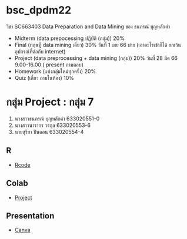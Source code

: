 # bsc_dpdm22
วิชา SC663403 Data Preparation and Data Mining ของ ธนภรณ์ บุญหลักคำ
- Midterm (data prepocessing ปฏิบัติ (กลุ่ม)) 20%
- Final (ทฤษฎี data mining เดี่ยว) 30%  วันที่ 1 เมย 66 บ่าย (เอาอะไรเข้าก็ได้ ยกเว้นอุปกรณ์ที่ต่อกับ internet)
- Project (data preprocessing + data mining (กลุ่ม)) 20% วันที่ 28 มีค 66 9.00-16.00 ( present ถามตอบ)
- Homework (แบ่งกลุ่มใหม่ทุกครั้ง) 20%
- Quiz (เดี่ยว ถามในห้อง) 10%


# กลุ่ม Project : กลุ่ม 7
1. นางสาวธนภรณ์ บุญหลักคำ 633020551-0
2. นางสาวนารากร วรกุล 633020553-6
3. นายสุริยา ปันดอน 633020554-4
## R
* [Rcode](https://drive.google.com/file/d/1wZDpIyMLH5jz8tFrlTn1XV_cJWMyzGAQ/view?usp=share_link)
## Colab
* [Project](https://colab.research.google.com/github/1234567890qqqqqq/bsc_dpdm22/blob/main/Project.ipynb)
## Presentation
* [Canva](https://www.canva.com/design/DAFeTiLGIWQ/N-PFvBlZZVoO1i79ZQMb3Q/view?utm_content=DAFeTiLGIWQ&utm_campaign=designshare&utm_medium=link2&utm_source=sharebutton)
